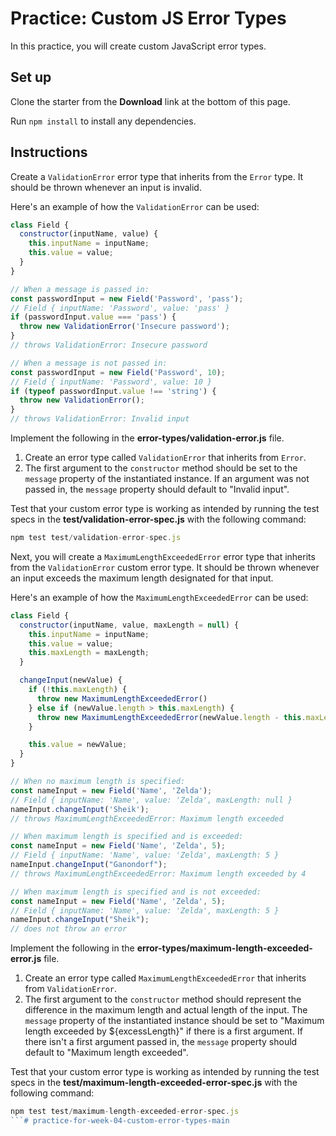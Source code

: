 # Practice: Custom JS Error Types

In this practice, you will create custom JavaScript error types.

## Set up

Clone the starter from the **Download** link at the bottom of this page.

Run `npm install` to install any dependencies.

## Instructions

Create a `ValidationError` error type that inherits from the `Error` type. It
should be thrown whenever an input is invalid.

Here's an example of how the `ValidationError` can be used:

```js
class Field {
  constructor(inputName, value) {
    this.inputName = inputName;
    this.value = value;
  }
}

// When a message is passed in:
const passwordInput = new Field('Password', 'pass');
// Field { inputName: 'Password', value: 'pass' }
if (passwordInput.value === 'pass') {
  throw new ValidationError('Insecure password');
}
// throws ValidationError: Insecure password

// When a message is not passed in:
const passwordInput = new Field('Password', 10);
// Field { inputName: 'Password', value: 10 }
if (typeof passwordInput.value !== 'string') {
  throw new ValidationError();
}
// throws ValidationError: Invalid input
```

Implement the following in the __error-types/validation-error.js__ file.

1. Create an error type called `ValidationError` that inherits from `Error`.
2. The first argument to the `constructor` method should be set to the
   `message` property of the instantiated instance. If an argument was not
   passed in, the `message` property should default to "Invalid input".

Test that your custom error type is working as intended by running the test
specs in the __test/validation-error-spec.js__ with the following command:

```js
npm test test/validation-error-spec.js
```

Next, you will create a `MaximumLengthExceededError` error type that inherits
from the `ValidationError` custom error type. It should be thrown whenever an
input exceeds the maximum length designated for that input.

Here's an example of how the `MaximumLengthExceededError` can be used:

```js
class Field {
  constructor(inputName, value, maxLength = null) {
    this.inputName = inputName;
    this.value = value;
    this.maxLength = maxLength;
  }

  changeInput(newValue) {
    if (!this.maxLength) {
      throw new MaximumLengthExceededError()
    } else if (newValue.length > this.maxLength) {
      throw new MaximumLengthExceededError(newValue.length - this.maxLength)
    }

    this.value = newValue;
  }
}

// When no maximum length is specified:
const nameInput = new Field('Name', 'Zelda');
// Field { inputName: 'Name', value: 'Zelda', maxLength: null }
nameInput.changeInput('Sheik');
// throws MaximumLengthExceededError: Maximum length exceeded

// When maximum length is specified and is exceeded:
const nameInput = new Field('Name', 'Zelda', 5);
// Field { inputName: 'Name', value: 'Zelda', maxLength: 5 }
nameInput.changeInput("Ganondorf");
// throws MaximumLengthExceededError: Maximum length exceeded by 4

// When maximum length is specified and is not exceeded:
const nameInput = new Field('Name', 'Zelda', 5); 
// Field { inputName: 'Name', value: 'Zelda', maxLength: 5 }
nameInput.changeInput("Sheik");
// does not throw an error
```

Implement the following in the __error-types/maximum-length-exceeded-error.js__
file.

1. Create an error type called `MaximumLengthExceededError` that inherits from
   `ValidationError`.
2. The first argument to the `constructor` method should represent the
   difference in the maximum length and actual length of the input.
   The `message` property of the instantiated instance should be set to
   "Maximum length exceeded by ${excessLength}" if there is a first argument.
   If there isn't a first argument passed in, the `message` property should
   default to "Maximum length exceeded".

Test that your custom error type is working as intended by running the test
specs in the __test/maximum-length-exceeded-error-spec.js__ with the following
command:

```js
npm test test/maximum-length-exceeded-error-spec.js
```# practice-for-week-04-custom-error-types-main
